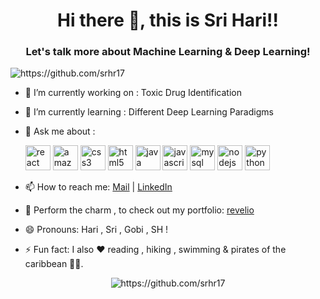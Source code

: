 <h1 align="center">Hi there 👋, this is Sri Hari!!</h1>
<h3 align="center">Let's talk more about Machine Learning & Deep Learning!</h3>
<!--
**srhr17/srhr17** is a ✨ _special_ ✨ repository because its `README.md` (this file) appears on your GitHub profile.

<!--Here are some ideas to get you started:-->

<p align="left"> <img src="https://komarev.com/ghpvc/?username=srhr17" alt="https://github.com/srhr17" /> </p>

- 🔭 I’m currently working on : Toxic Drug Identification 

- 🌱 I’m currently learning : Different Deep Learning Paradigms
<!--- 👯 I’m looking to collaborate on ...

<!-- 🤔 I’m looking for help with:-->

- 💬 Ask me about : <p align="left"><img src="https://konpa.github.io/devicon/devicon.git/icons/react/react-original-wordmark.svg" alt="react" width="40" height="40"/> <img src="https://konpa.github.io/devicon/devicon.git/icons/amazonwebservices/amazonwebservices-original-wordmark.svg" alt="amazonwebservices" width="40" height="40"/> <img src="https://konpa.github.io/devicon/devicon.git/icons/css3/css3-original-wordmark.svg" alt="css3" width="40" height="40"/> <img src="https://konpa.github.io/devicon/devicon.git/icons/html5/html5-original-wordmark.svg" alt="html5" width="40" height="40"/> <img src="https://konpa.github.io/devicon/devicon.git/icons/java/java-original-wordmark.svg" alt="java" width="40" height="40"/> <img src="https://konpa.github.io/devicon/devicon.git/icons/javascript/javascript-original.svg" alt="javascript" width="40" height="40"/> <img src="https://konpa.github.io/devicon/devicon.git/icons/mysql/mysql-original-wordmark.svg" alt="mysql" width="40" height="40"/> <img src="https://konpa.github.io/devicon/devicon.git/icons/nodejs/nodejs-original-wordmark.svg" alt="nodejs" width="40" height="40"/> <img src="https://konpa.github.io/devicon/devicon.git/icons/python/python-original-wordmark.svg" alt="python" width="40" height="40"/></p>

- 📫 How to reach me: [Mail](srhr1999@gmail.com) | [LinkedIn](https://www.linkedin.com/in/srihari17/)

- 🧙 Perform the charm , to check out my portfolio: [revelio](https://srhr17.github.io/srihari-portfolio/) 

- 😄 Pronouns: Hari , Sri , Gobi , SH !

- ⚡ Fun fact: I also ❤️ reading , hiking , swimming & pirates of the caribbean 🏴‍☠️.

</p><p align="center"> <img src="https://github-readme-stats.vercel.app/api?username=srhr17&show_icons=true" alt="https://github.com/srhr17" /> </p>


